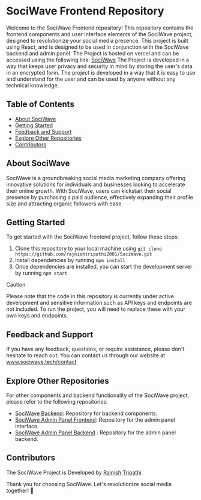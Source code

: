 # SociWave Frontend Repository

Welcome to the SociWave Frontend repository! This repository contains the frontend components and user interface elements of the SociWave project, designed to revolutionize your social media presence. 
This project is built using React, and is designed to be used in conjunction with the SociWave backend and admin panel.
The Project is hosted on vercel and can be accessed using the following link: [SociWave](https://sociwave.tech/)
The Project is developed in a way that keeps user privacy and security in mind by storing the user's data in an encrypted form.
The project is developed in a way that it is easy to use and understand for the user and can be used by anyone without any technical knowledge.

## Table of Contents

- [About SociWave](#about-sociwave)
- [Getting Started](#getting-started)
- [Feedback and Support](#feedback-and-support)
- [Explore Other Repositories](#explore-other-repositories)
- [Contributors](#contributors)

## About SociWave

SociWave is a groundbreaking social media marketing company offering innovative solutions for individuals and businesses looking to accelerate their online growth. With SociWave, users can kickstart their social presence by purchasing a paid audience, effectively expanding their profile size and attracting organic followers with ease.

## Getting Started

To get started with the SociWave frontend project, follow these steps:

1. Clone this repository to your local machine using `git clone https://github.com/rajnishtripathi2001/SociWave.git`
2. Install dependencies by running `npm install`
3. Once dependencies are installed, you can start the development server by running `npm start`

> [!CAUTION]
> Please note that the code in this repository is currently under active development and sensitive information such as API keys and endpoints are not included. To run the project, you will need to replace these with your own keys and endpoints.


## Feedback and Support

If you have any feedback, questions, or require assistance, please don't hesitate to reach out. You can contact us through our website at www.sociwave.tech/contact 

## Explore Other Repositories

For other components and backend functionality of the SociWave project, please refer to the following repositories:

- [SociWave Backend](https://github.com/rajnishtripathi2001/SociWave-Backend): Repository for backend components.
- [SociWave Admin Panel Frontend](https://github.com/rajnishtripathi2001/SociWave-Admin-Panel): Repository for the admin panel interface.
- [SociWave Admin Panel Backend](https://github.com/rajnishtripathi2001/flask-backend) : Repository for the admin panel backend.

## Contributors

The SociWave Project is Developed by [Rajnish Tripathi](https://github.com/rajnishtripathi2001/).



Thank you for choosing SociWave. Let's revolutionize social media together! 🚀